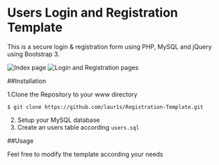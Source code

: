 # Users Login and Registration Template

This is a secure login & registration form using PHP, MySQL and jQuery using Bootstrap  3.


![Index page](https://github.com/laur1s/Registration-Template/blob/master/example/index.PNG)
![Login and Registration pages](https://github.com/laur1s/Registration-Template/blob/master/example/log_reg.png)

##Installation

1.Clone the Repository to your www directory
   ```
   $ git clone https://github.com/laur1s/Registration-Template.git
   ```
2. Setup your MySQL database
3. Create an users table according ```users.sql```


##Usage

Feel free to modify the template according your needs